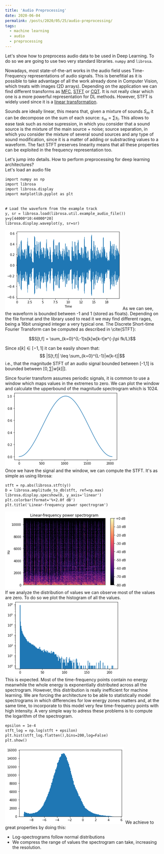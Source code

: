 ```yaml
---
title: 'Audio Preprocessing'
date: 2020-06-04
permalink: /posts/2020/05/25/audio-preprocessing/
tags:
  - machine learning
  - audio
  - preprocessing
---
```

Let's show how to preprocess audio data to be used in Deep Learning.
To do so we are going to use two very standard libraries. `numpy` and `librosa`.

Nowadays, most state-of-the-art works in the audio field uses Time-Frequency representations of audio signals. This is benefitial as it is possible to take advantage of all the work already done in Computer Vision, which treats with images (2D arrays). Depending on the application we can find different transforms as [MFC](https://en.wikipedia.org/wiki/Mel-frequency_cepstrum), [STFT](https://en.wikipedia.org/wiki/Short-time_Fourier_transform) or [CQT](https://en.wikipedia.org/wiki/Constant-Q_transform). It is not really clear which one is a more powerful representation for DL methods. However, STFT is widely used since it is a [linear transformation](https://en.wikipedia.org/wiki/Linear_map).  

Sounds are ideally linear, this means that, given a mixture of sounds $S_m$ it can be decompose on the sum of each source: $s_m = \sum s_i$. This allows to ease task such as noise supression, in which you consider that a sound source is the mixture of the main source + noise; source separation, in which you consider the mixture of several sound sources and any type of sound modification, since it is a matter of adding or substracting values to a waveform. The fact STFT preserves linearity means that all these properties can be exploited in the frequency representation too.  

Let's jump into details. How to perform preprocessing for deep learning architectures?  
Let's load an audio file 
```
import numpy as np
import librosa
import librosa.display
import matplotlib.pyplot as plt


# Load the waveform from the example track
y, sr = librosa.load(librosa.util.example_audio_file())
y=y[44000*10:44000*20]
librosa.display.waveplot(y, sr=sr)
```
![Waveform](/images/waveform.png)
As we can see, the waveform is bounded between -1 and 1 (stored as floats). Depending on the file format and the library used to read it we may find different rages, being a 16bit unsigned integer a very typical one. 
The Discrete Short-time Fourier Transform  can be computed as described in \cite{STFT}:

$$S[t,f] = \sum_{k=0}^{L-1}s[k]w[k-t]e^{-j\pi fk/L}$$

Since $s[k] \in [-1,1]$ it can be easily shown that:
$$    |S[t,f]|  \leq \sum_{k=0}^{L-1}|w[k-t]|$$
i.e., that the  magnitude STFT of an audio signal bounded between [-1,1] is bounded between $[0,\sum |w[k]|]$.

Since fourier transform assumes periodic signals, it is common to use a window which maps values in the extremes to zero. We can plot the window and calculate the upperbound of the magnitude spectrogram which is 1024.  
![Waveform](/images/win.png)  
Once we have the signal and the window, we can compute the STFT.
It's as simple as using librosa:
```
stft = np.abs(librosa.stft(y))
D = librosa.amplitude_to_db(stft, ref=np.max)
librosa.display.specshow(D, y_axis='linear')
plt.colorbar(format='%+2.0f dB')
plt.title('Linear-frequency power spectrogram')
```
![STFT](/images/stft.png)  
If we analyze the distribution of values we can observe most of the values are zero. To do so we plot the histogram of all the values.  
![histogram](/images/hist_raw.png)  
This is expected. Most of the time-frequency points contain no energy meanwhile the whole energy is exponentially  distributed across all the spectrogram. However, this distribution is really inefficient for machine learning. 
We are forcing the architecture to be able to statistically model spectrograms in which differencies for low energy zones matters and, at the same time, to incorporate to this model very few time-frequency points with high intensity. 
A very simple way to adress these problems is to compute the logarithm of the spectrogram.
```
epsilon = 1e-4
stft_log = np.log(stft + epsilon)
plt.hist(stft_log.flatten(),bins=200,log=False)
plt.show()
```
![STFT](/images/hist_norm.png) 
We achieve to great properties by doing this:
- Log-spectrograms follow normal distributions
- We compress the range of values the spectrogram can take, increasing the resolution.  
